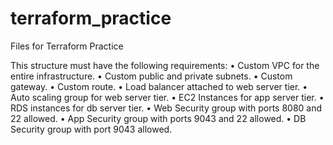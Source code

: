 # terraform_practice

Files for Terraform Practice

This structure must have the following requirements:
•	Custom VPC for the entire infrastructure.
•	Custom public and private subnets.
•	Custom gateway.
•	Custom route.
•	Load balancer attached to web server tier.
•	Auto scaling group for web server tier.
•	EC2 Instances for app server tier.
•	RDS instances for db server tier.
•	Web Security group with ports 8080 and 22 allowed.
•	App Security group with ports 9043 and 22 allowed.
•	DB Security group with port 9043 allowed.
